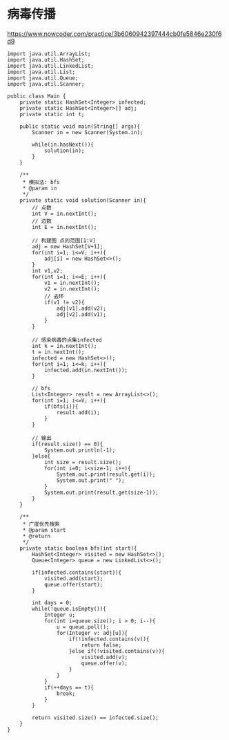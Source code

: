 # 病毒传播
https://www.nowcoder.com/practice/3b6060942397444cb0fe5846e230f6d9

    import java.util.ArrayList;
    import java.util.HashSet;
    import java.util.LinkedList;
    import java.util.List;
    import java.util.Queue;
    import java.util.Scanner;
    
    public class Main {
        private static HashSet<Integer> infected;
        private static HashSet<Integer>[] adj;
        private static int t;
    
        public static void main(String[] args){
            Scanner in = new Scanner(System.in);
    
            while(in.hasNext()){
                solution(in);
            }
        }
    
        /**
         * 模拟法: bfs
         * @param in
         */
        private static void solution(Scanner in){
            // 点数
            int V = in.nextInt();
            // 边数
            int E = in.nextInt();
    
            // 构建图 点的范围[1:V]
            adj = new HashSet[V+1];
            for(int i=1; i<=V; i++){
                adj[i] = new HashSet<>();
            }
            int v1,v2;
            for(int i=1; i<=E; i++){
                v1 = in.nextInt();
                v2 = in.nextInt();
                // 去环
                if(v1 != v2){
                    adj[v1].add(v2);
                    adj[v2].add(v1);
                }
            }
    
            // 感染病毒的点集infected
            int k = in.nextInt();
            t = in.nextInt();
            infected = new HashSet<>();
            for(int i=1; i<=k; i++){
                infected.add(in.nextInt());
            }
    
            // bfs
            List<Integer> result = new ArrayList<>();
            for(int i=1; i<=V; i++){
                if(bfs(i)){
                    result.add(i);
                }
            }
    
            // 输出
            if(result.size() == 0){
                System.out.println(-1);
            }else{
                int size = result.size();
                for(int i=0; i<size-1; i++){
                    System.out.print(result.get(i));
                    System.out.print(" ");
                }
                System.out.print(result.get(size-1));
            }
        }
    
        /**
         * 广度优先搜索
         * @param start
         * @return
         */
        private static boolean bfs(int start){
            HashSet<Integer> visited = new HashSet<>();
            Queue<Integer> queue = new LinkedList<>();
    
            if(infected.contains(start)){
                visited.add(start);
                queue.offer(start);
            }
    
            int days = 0;
            while(!queue.isEmpty()){
                Integer u;
                for(int i=queue.size(); i > 0; i--){
                    u = queue.poll();
                    for(Integer v: adj[u]){
                        if(!infected.contains(v)){
                            return false;
                        }else if(!visited.contains(v)){
                            visited.add(v);
                            queue.offer(v);
                        }
                    }
                }
                if(++days == t){
                    break;
                }
            }
            
            return visited.size() == infected.size();
        }
    }
    

